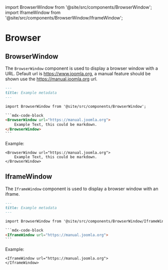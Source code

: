 import BrowserWindow from '@site/src/components/BrowserWindow';
import IframeWindow from '@site/src/components/BrowserWindow/IframeWindow';

# Browser

## BrowserWindow

The `BrowserWindow` component is used to display a browser window with a URL.
Default url is https://www.joomla.org, a manual feature should be shown use the https://manual.joomla.org url.

```md
---
title: Example metadata
---

import BrowserWindow from '@site/src/components/BrowserWindow';

​```mdx-code-block
<BrowserWindow url="https://manual.joomla.org">
    Example Text, this could be markdown.
</BrowserWindow>
​```
```

Example:

```mdx-code-block
<BrowserWindow url="https://manual.joomla.org">
    Example Text, this could be markdown.
</BrowserWindow>
```


## IframeWindow

The `IframeWindow` component is used to display a browser window with an iframe.

```md
---
title: Example metadata
---

import BrowserWindow from '@site/src/components/BrowserWindow/IframeWindow';

​```mdx-code-block
<IframeWindow url="https://manual.joomla.org">
​```
```

Example:

```mdx-code-block
<IframeWindow url="https://manual.joomla.org">
</IframeWindow>
```
